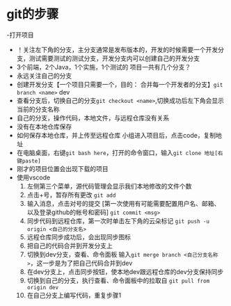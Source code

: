 # git的步骤

-打开项目
- ！关注左下角的分支，主分支通常是发布版本的，开发的时候需要一个开发分支，测试需要测试的测试分支，开发分支内可以创建自己的开发分支
- 3个前端，2个Java，1个实施，1个测试的  项目一共有几个分支？
- 永远关注自己的分支
- 创建开发分支【一个项目只需要一个，目的： 合并每一个开发者的分支】`git branch <name>` dev
- 查看分支后，切换自己的分支`git checkout <name>`,切换成功后左下角会显示当前的分支名称
- 自己的分支，操作代码，本地文件，与远程仓库没有关系
- 没有在本地仓库保存
- 如何保存本地仓库，并上传至远程仓库 小组进入项目后，点击code，复制地址
- 在电脑桌面，右键`git bash here`，打开的命令窗口，输入`git clone 地址[右键paste]`
- 刚才的项目位置会出现下载的项目
- 使用vscode 
    1. 左侧第三个菜单，源代码管理会显示我们本地修改的文件个数
    2. 点击+号，暂存所有更改  `git add`
    3. 输入消息，点击对号的提交 [第一次使用有可能需要配置用户名、邮箱、以及登录github的帐号和密码] `git commit <msg>`
    4. 同步代码到远程仓库，第一次时单击左下角的云朵标记 `git push -u origin <自己的分支名>`
    5. 远程仓库同步成功后，会出现同步图标
    6. 把自己的代码合并到开发分支上
    7. 切换到dev分支，查看、命令面板 输入`git merge branch <自己分支名称>`，这一步是为了把自己代码合并到dev
    8. 在dev分支上，点击同步按钮，使本地dev跟远程仓库的dev分支保持同步
    9. 切换到自己的分支，执行查看、命令面板中的拉取自 `git pull from origin dev` 
    10. 在自己分支上编写代码，重复步骤1